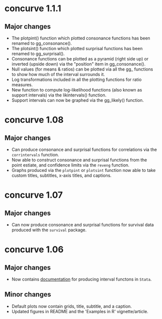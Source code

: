 # concurve 1.1.1

## Major changes 

* The plotpint() function which plotted consonance functions has been renamed to gg_consonance().
* The plotsint() function which plotted surprisal functions has been renamed to gg_surprisal().
* Consonance functions can be plotted as a pyramid (right side up) or inverted (upside down) via the "position" item in gg_consonance().
* Null values (for means & ratios) can be plotted via all the gg_ functions to show how much of the interval surrounds it.
* Log transformations included in all the plotting functions for ratio measures. 
* New function to compute log-likelihood functions (also known as support intervals) via the likintervals() function.
* Support intervals can now be graphed via the gg_likely() function.

# concurve 1.08

## Major changes

* Can produce consonance and surprisal functions for correlations via the `corrintervals` function.
* Now able to construct consonance and surprisal functions from the point estiate, and confidence limits via the `reveng` function.
* Graphs produced via the `plotpint` or `plotsint` function now able to take custom titles, subtitles, x-axis titles, and captions.

# concurve 1.07

## Major changes

* Can now produce consonance and surprisal functions for survival data produced with the `survival` package.

# concurve 1.06

## Major changes

* Now contains [documentation](https://data.lesslikely.com/concurve/articles/stata.html) for producing interval functons in `Stata`.

## Minor changes

* Default plots now contain grids, title, subtitle, and a caption. 
* Updated figures in README and the 'Examples in R' vignette/article.
